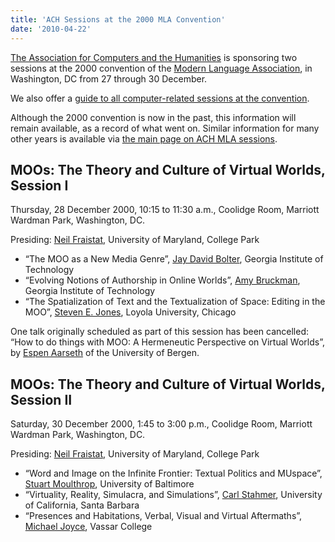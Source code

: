 ```yaml
---
title: 'ACH Sessions at the 2000 MLA Convention'
date: '2010-04-22'
---
```

[The Association for Computers and the Humanities](http://ach.org) is sponsoring two sessions at the 2000 convention of the [Modern Language Association](http://www.mla.org/), in Washington, DC from 27 through 30 December.

We also offer a [guide to all computer-related sessions at the convention](?q=node/57).

Although the 2000 convention is now in the past, this information will remain available, as a record of what went on. Similar information for many other years is available via [the main page on ACH MLA sessions](?q=node/25).

MOOs: The Theory and Culture of Virtual Worlds, Session I
---------------------------------------------------------

Thursday, 28 December 2000, 10:15 to 11:30 a.m., Coolidge Room, Marriott Wardman Park, Washington, DC.

Presiding: [Neil Fraistat](http://www.rc.umd.edu/nfraistat/home/standard.html), University of Maryland, College Park

- “The MOO as a New Media Genre”, [Jay David Bolter](http://www.lcc.gatech.edu/~bolter/), Georgia Institute of Technology
- “Evolving Notions of Authorship in Online Worlds”, [Amy Bruckman](http://www.cc.gatech.edu/fac/Amy.Bruckman/), Georgia Institute of Technology
- “The Spatialization of Text and the Textualization of Space: Editing in the MOO”, [Steven E. Jones](http://www.luc.edu/faculty/sjones1/), Loyola University, Chicago

One talk originally scheduled as part of this session has been cancelled: “How to do things with MOO: A Hermeneutic Perspective on Virtual Worlds”, by [Espen Aarseth](http://www.hf-fak.uib.no/hi/Espen/) of the University of Bergen.

MOOs: The Theory and Culture of Virtual Worlds, Session II
----------------------------------------------------------

Saturday, 30 December 2000, 1:45 to 3:00 p.m., Coolidge Room, Marriott Wardman Park, Washington, DC.

Presiding: [Neil Fraistat](http://www.rc.umd.edu/nfraistat/home/standard.html), University of Maryland, College Park

- “Word and Image on the Infinite Frontier: Textual Politics and MUspace”, [Stuart Moulthrop](http://raven.ubalt.edu/staff/moulthrop/), University of Baltimore
- “Virtuality, Reality, Simulacra, and Simulations”, [Carl Stahmer](http://www.rc.umd.edu/cstahmer/), University of California, Santa Barbara
- “Presences and Habitations, Verbal, Visual and Virtual Aftermaths”, [Michael Joyce](http://iberia.vassar.edu/~mijoyce/), Vassar College